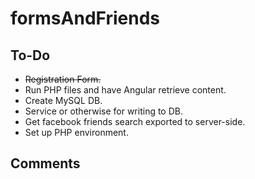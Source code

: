 # formsAndFriends

## To-Do
* ~~Registration Form.~~
* Run PHP files and have Angular retrieve content.
* Create MySQL DB.
* Service or otherwise for writing to DB.
* Get facebook friends search exported to server-side.
* Set up PHP environment.

## Comments


